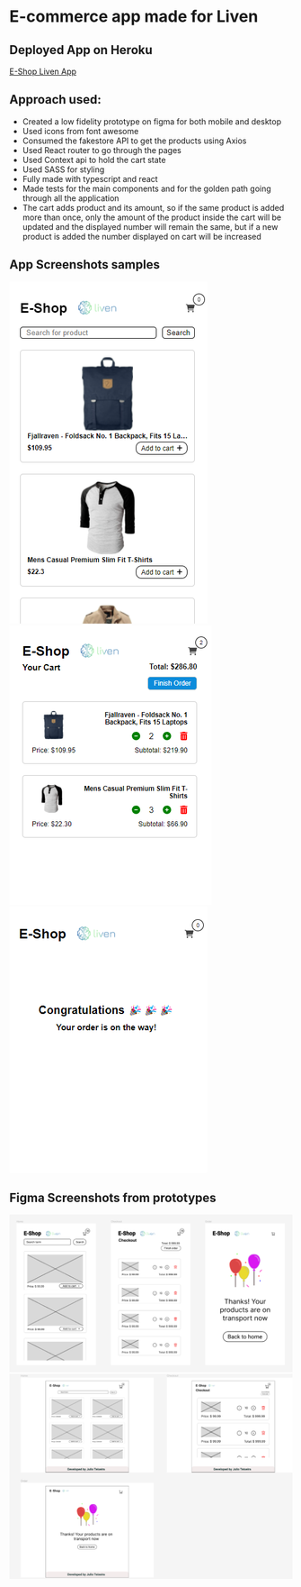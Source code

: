 # E-commerce app made for Liven

## Deployed App on Heroku
[E-Shop Liven App](https://react-e-commerce-liven.herokuapp.com)

## Approach used:
 - Created a low fidelity prototype on figma for both mobile and desktop
 - Used icons from font awesome 
 - Consumed the fakestore API to get the products using  Axios
 - Used React router to go through the pages
 - Used Context api to hold the cart state
 - Used SASS for styling
 - Fully made with typescript and react
 - Made tests for the main components and for the golden path going through all the application
 - The cart adds product and its amount, so if the same product is added more than once, only the amount of the product inside the cart will be updated and the displayed number will remain the same, but if a new product is added the number displayed on cart will be increased

## App Screenshots samples

![Product List screen](./screen1.png "Product List screen")
![Checkout screen](./screen2.png "Checkout screen")
![Last screen](./screen3.png "Last screen")

## Figma Screenshots from prototypes
![Mobile Prototype screen](./proto1.png "Product List Mobile Prototype screen")
![Desktop Prototype screen](./proto2.png "Desktop Prototype screen")

